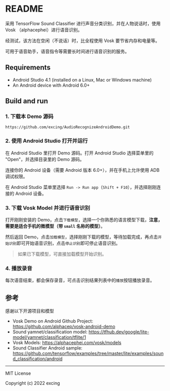 # README

采用 TensorFlow Sound Classifier 进行声音分类识别，并在人物说话时，使用 Vosk （alphacephei）进行语音识别。

经测试，该方法在空闲（不说话）时，比全程使用 Vosk 要节省内存和电量等。

可用于语音助手，语音指令等需要长时间进行语音识别的服务。

## Requirements

*   Android Studio 4.1 (installed on a Linux, Mac or Windows machine)
*   An Android device with Android 6.0+

## Build and run

### 1. 下载本 Demo 源码

```
https://github.com/excing/AudioRecognizeAndroidDemo.git
```

### 2. 使用 Android Studio 打开并运行

在 Android Studio 里打开 Demo 源码。打开 Android Studio 选择菜单里的 "Open"，并选择目录里的 Demo 源码。

连接你的 Android 设备（需要 Android 版本 6.0+），并在手机上允许使用 ADB 调试权限。

在 Android Studio 菜单里选择 `Run -> Run app`（`Shift + F10`），并选择刚刚连接的 Android 设备。

### 3. 下载 Vosk Model 并进行语音识别

打开刚刚安装的 Demo，点击`下载模型`，选择一个你熟悉的语言模型下载，**注意，需要是适合手机的微模型（带 `small` 名称的模型）**。

然后返回 Demo，点击`加载模型`，选择刚刚下载的模型，等待加载完成，再点击`开始识别`即可开始语音识别，点击`停止识别`即可停止语音识别。

> 如果已下载模型，可直接加载模型开始识别。

### 4. 播放录音

每次语音结束，都会保存录音，可点击识别结果列表中的`播放`按钮播放录音。

## 参考

感谢以下开源项目和模型

- Vosk Demo on Android Github Project: <https://github.com/alphacep/vosk-android-demo>
- Sound yamnet/classification model: <https://tfhub.dev/google/lite-model/yamnet/classification/tflite/1>
- Vosk Models: <https://alphacephei.com/vosk/models>
- Sound Classifier Android sample: <https://github.com/tensorflow/examples/tree/master/lite/examples/sound_classification/android>

-----

MIT License

Copyright (c) 2022 excing
